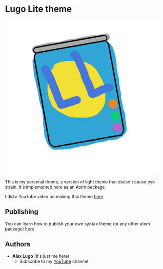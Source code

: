 # Lugo Lite theme
![Logo](graphics/lugo-lite.png)

This is my personal theme, a version of light theme that doesn't cause eye strain. It's implemented here as an Atom package.


I did a YouTube video on making this theme [here](https://www.youtube.com/watch?v=oWjyAE--2EI)

## Publishing
You can learn how to publish your own syntax theme (or any other atom package) [here](https://flight-manual.atom.io/hacking-atom/sections/publishing/).

## Authors
- **Alex Lugo** (it's just me here)
  - Subscribe to my [YouTube](https://www.youtube.com/alexlugo) channel
